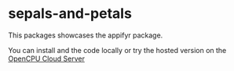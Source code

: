 # sepals-and-petals

This packages showcases the appifyr package.

You can install and the code locally or try the hosted version on the [OpenCPU Cloud Server](http://retowyss.ocpu.io/sepals-and-petals/www/)
 
